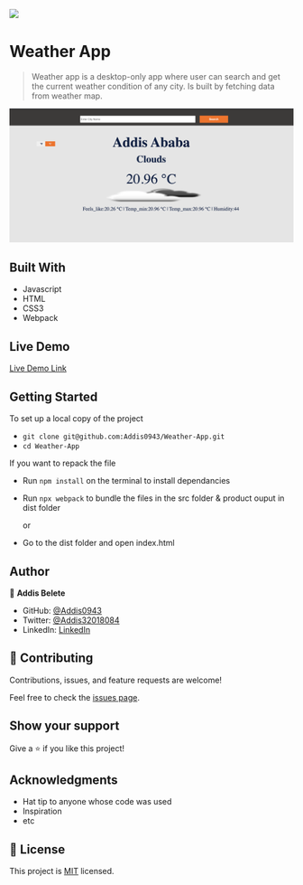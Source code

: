 ![](https://img.shields.io/badge/Microverse-blueviolet)

# Weather App

> Weather app is a desktop-only app where user can search and get the current weather condition of any city. Is built by fetching data from weather map.

![screenshot](./app.png)

## Built With

- Javascript
- HTML
- CSS3
- Webpack

## Live Demo

[Live Demo Link](https://deploy-preview-1--amazing-bartik-648d08.netlify.app/)

## Getting Started

To set up a local copy of the project

- `git clone git@github.com:Addis0943/Weather-App.git`
- `cd Weather-App`

If you want to repack the file

- Run `npm install` on the terminal to install dependancies
- Run `npx webpack` to bundle the files in the src folder & product ouput in dist folder

  or

- Go to the dist folder and open index.html


## Author

👤 **Addis Belete**

- GitHub: [@Addis0943](https://github.com/Addis0943)
- Twitter: [@Addis32018084](https://twitter.com/Addis32018084)
- LinkedIn: [LinkedIn](https://www.linkedin.com/in/addis-belete-134b98191/)

## 🤝 Contributing

Contributions, issues, and feature requests are welcome!

Feel free to check the [issues page](../../issues/).

## Show your support

Give a ⭐️ if you like this project!

## Acknowledgments

- Hat tip to anyone whose code was used
- Inspiration
- etc

## 📝 License

This project is [MIT](./MIT.md) licensed.
